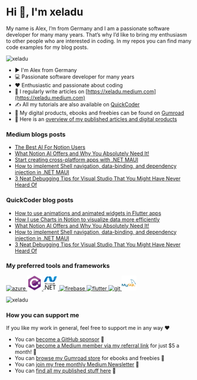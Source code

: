 # Hi 👋, I'm xeladu

My name is Alex, I’m from Germany and I am a passionate software developer for many many years. That’s why I’d like to bring my enthusiasm to other people who are interested in coding. In my repos you can find many code examples for my blog posts.

<p align="left"> <img src="https://komarev.com/ghpvc/?username=xeladu&label=Profile%20views&color=44ff00&style=plastic" alt="xeladu" /> </p>

- ▶  I'm Alex from Germany
- 💻 Passionate software developer for many years
- ❤  Enthusiastic and passionate about coding
- 📝 I regularly write articles on [https://xeladu.medium.com](https://xeladu.medium.com)
- ✍ All my tutorials are also available on [QuickCoder](https://quickcoder.org)
- 🏬 My digital products, ebooks and freebies can be found on [Gumroad](https://xeladu.gumroad.com)
- 📙 Here is an [overview of my published articles and digital products](https://xeladu.medium.com/%E2%84%B9-xeladus-info-point-find-quickly-what-you-need-bbe620e97d8c)

### Medium blogs posts
<!-- BLOG-POST-LIST:START -->
- [The Best AI For Notion Users](https://medium.com/the-shortform/the-best-ai-for-notion-users-c00b62eaa046?source=rss-ae1e6291afc3------2)
- [What Notion AI Offers and Why You Absolutely Need It!](https://levelup.gitconnected.com/what-notion-ai-offers-and-why-you-absolutely-need-it-ee816d97f37a?source=rss-ae1e6291afc3------2)
- [Start creating cross-platform apps with .NET MAUI](https://medium.com/the-shortform/start-creating-cross-platform-apps-with-net-maui-564123009f04?source=rss-ae1e6291afc3------2)
- [How to implement Shell navigation, data-binding, and dependency injection in .NET MAUI](https://levelup.gitconnected.com/how-to-implement-shell-navigation-data-binding-and-dependency-injection-in-net-maui-8f8adc50e759?source=rss-ae1e6291afc3------2)
- [3 Neat Debugging Tips for Visual Studio That You Might Have Never Heard Of](https://levelup.gitconnected.com/3-neat-debugging-tips-for-visual-studio-that-you-might-have-never-heard-of-fcf4af5ee946?source=rss-ae1e6291afc3------2)
<!-- BLOG-POST-LIST:END -->

### QuickCoder blog posts
<!-- QC-BLOG-POST-LIST:START -->
- [How to use animations and animated widgets in Flutter apps](https://quickcoder.org/flutter-animations/?utm_source=rss&utm_medium=rss&utm_campaign=flutter-animations)
- [How I use Charts in Notion to visualize data more efficiently](https://quickcoder.org/notion-charts/?utm_source=rss&utm_medium=rss&utm_campaign=notion-charts)
- [What Notion AI Offers and Why You Absolutely Need It!](https://quickcoder.org/notion-ai/?utm_source=rss&utm_medium=rss&utm_campaign=notion-ai)
- [How to implement Shell navigation, data-binding, and dependency injection in .NET MAUI](https://quickcoder.org/net-maui-jumpstart/?utm_source=rss&utm_medium=rss&utm_campaign=net-maui-jumpstart)
- [3 Neat Debugging Tips for Visual Studio That You Might Have Never Heard Of](https://quickcoder.org/vs-debugging-tips/?utm_source=rss&utm_medium=rss&utm_campaign=vs-debugging-tips)
<!-- QC-BLOG-POST-LIST:END -->

### My preferred tools and frameworks
 <p>
  <a href="https://azure.microsoft.com/en-in/" target="_blank" rel="noreferrer"> <img src="https://www.vectorlogo.zone/logos/microsoft_azure/microsoft_azure-icon.svg" alt="azure" width="40" height="40"/> </a> 
  <a href="https://www.w3schools.com/cs/" target="_blank" rel="noreferrer"> <img src="https://raw.githubusercontent.com/devicons/devicon/master/icons/csharp/csharp-original.svg" alt="csharp" width="40" height="40"/> </a> 
  <a href="https://dotnet.microsoft.com/" target="_blank" rel="noreferrer"> <img src="https://raw.githubusercontent.com/devicons/devicon/master/icons/dot-net/dot-net-original-wordmark.svg" alt="dotnet" width="40" height="40"/> </a> 
  <a href="https://firebase.google.com/" target="_blank" rel="noreferrer"> <img src="https://www.vectorlogo.zone/logos/firebase/firebase-icon.svg" alt="firebase" width="40" height="40"/> </a> 
  <a href="https://flutter.dev" target="_blank" rel="noreferrer"> <img src="https://www.vectorlogo.zone/logos/flutterio/flutterio-icon.svg" alt="flutter" width="40" height="40"/> </a> 
  <a href="https://git-scm.com/" target="_blank" rel="noreferrer"> <img src="https://www.vectorlogo.zone/logos/git-scm/git-scm-icon.svg" alt="git" width="40" height="40"/> </a> 
  <a href="https://www.mysql.com/" target="_blank" rel="noreferrer"> <img src="https://raw.githubusercontent.com/devicons/devicon/master/icons/mysql/mysql-original-wordmark.svg" alt="mysql" width="40" height="40"/> </a> 
  </p>
  
  <p><img src="https://github-readme-stats.vercel.app/api/top-langs?username=xeladu&show_icons=true&theme=synthwave&locale=en&layout=compact" alt="xeladu" /></p>




### How you can support me

If you like my work in general, feel free to support me in any way ❤

- You can [become a GitHub sponsor](https://github.com/sponsors/xeladu) 🤩
- You can [become a Medium member via my referral link](https://xeladu.medium.com/membership) for just $5 a month! 💖
- You can [browse my Gumroad store](https://xeladu.gumroad.com) for ebooks and freebies 📙
- You can [join my free monthly Medium Newsletter](https://bit.ly/xeladu-medium) 💌
- You can [find all my published stuff here](https://xeladu.medium.com/%E2%84%B9-xeladus-info-point-find-quickly-what-you-need-bbe620e97d8c) 📑
